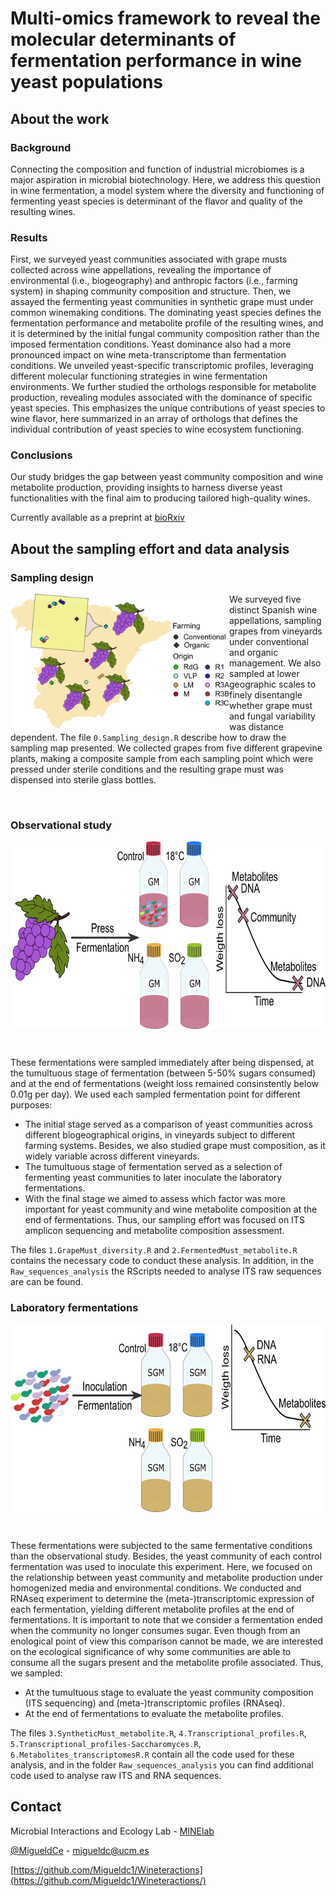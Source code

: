 # Multi-omics framework to reveal the molecular determinants of fermentation performance in wine yeast populations

## About the work
### Background
Connecting the composition and function of industrial microbiomes is a major aspiration in microbial biotechnology. Here, we address this question in wine fermentation, a model system where the diversity and functioning of fermenting yeast species is determinant of the flavor and quality of the resulting wines.
### Results
First, we surveyed yeast communities associated with grape musts collected across wine appellations, revealing the importance of environmental (i.e., biogeography) and anthropic factors (i.e., farming system) in shaping community composition and structure. Then, we assayed the fermenting yeast communities in synthetic grape must under common winemaking conditions. The dominating yeast species defines the fermentation performance and metabolite profile of the resulting wines, and it is determined by the initial fungal community composition rather than the imposed fermentation conditions. Yeast dominance also had a more pronounced impact on wine meta-transcriptome than fermentation conditions. We unveiled yeast-specific transcriptomic profiles, leveraging different molecular functioning strategies in wine fermentation environments. We further studied the orthologs responsible for metabolite production, revealing modules associated with the dominance of specific yeast species. This emphasizes the unique contributions of yeast species to wine flavor, here summarized in an array of orthologs that defines the individual contribution of yeast species to wine ecosystem functioning. 
### Conclusions
Our study bridges the gap between yeast community composition and wine metabolite production, providing insights to harness diverse yeast functionalities with the final aim to producing tailored high-quality wines.

Currently available as a preprint at [bioRxiv](https://doi.org/10.1101/2023.12.02.569693)

## About the sampling effort and data analysis

### Sampling design

<img src="/Figures/Map.png" width="350" align="left"> </img>  We surveyed five distinct Spanish wine appellations, sampling grapes from vineyards under conventional and organic management. We also sampled at lower geographic scales to finely disentangle whether grape must and fungal variability was distance dependent. The file `0.Sampling_design.R` describe how to draw the sampling map presented. We collected grapes from five different grapevine plants, making a composite sample from each sampling point which were pressed under sterile conditions and the resulting grape must was dispensed into sterile glass bottles. 

<br clear="left"/>

### Observational study

<p align="center">
<img src="/Figures/GM.png" height=300 align="center">
</p>
<br clear="left"/>

These fermentations were sampled immediately after being dispensed, at the tumultuous stage of fermentation (between 5-50% sugars consumed) and at the end of fermentations (weight loss remained consinstently below 0.01g per day). We used each sampled fermentation point for different purposes:
  - The initial stage served as a comparison of yeast communities across different biogeographical origins, in vineyards subject to different farming systems. Besides, we also studied grape must composition, as it widely variable across different vineyards.
  - The tumultuous stage of fermentation served as a selection of fermenting yeast communities to later inoculate the laboratory fermentations.
  - With the final stage we aimed to assess which factor was more important for yeast community and wine metabolite composition at the end of fermentations. Thus, our sampling effort was focused on ITS amplicon sequencing and metabolite composition assessment.

The files `1.GrapeMust_diversity.R` and `2.FermentedMust_metabolite.R` contains the necessary code to conduct these analysis. In addition, in the `Raw_sequences_analysis` the RScripts needed to analyse ITS raw sequences are can be found. 


### Laboratory fermentations

<p align="center">
<img src="/Figures/SGM.png" height=300 align="center">
</p>
<br clear="left"/>

These fermentations were subjected to the same fermentative conditions than the observational study. Besides, the yeast community of each control fermentation was used to inoculate this experiment. Here, we focused on the relationship between yeast community and metabolite production under homogenized media and environmental conditions. We conducted and RNAseq experiment to determine the (meta-)transcriptomic expression of each fermentation, yielding different metabolite profiles at the end of fermentations. It is important to note that we consider a fermentation ended when the community no longer consumes sugar. Even though from an enological point of view this comparison cannot be made, we are interested on the ecological significance of why some communities are able to consume all the sugars present and the metabolite profile associated. Thus, we sampled:
 
  - At the tumultuous stage to evaluate the yeast community composition (ITS sequencing) and (meta-)transcriptomic profiles (RNAseq).
  - At the end of fermentations to evaluate the metabolite profiles.

The files `3.SyntheticMust_metabolite.R`, `4.Transcriptional_profiles.R`, `5.Transcriptional_profiles-Saccharomyces.R`, `6.Metabolites_transcriptomesR.R` contain all the code used for these analysis, and in the folder `Raw_sequences_analysis` you can find additional code used to analyse raw ITS and RNA sequences.

## Contact

Microbial Interactions and Ecology Lab - [MINElab](http://minelab.bioucm.es/)

[@MigueldCe](https://twitter.com/MigueldCe) - migueldc@ucm.es

[https://github.com/Migueldc1/Wineteractions](https://github.com/Migueldc1/Wineteractions/)
